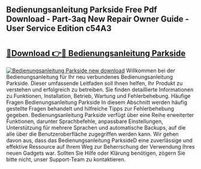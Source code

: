 ## Bedienungsanleitung Parkside Free Pdf Download - Part-3aq New Repair Owner Guide - User Service Edition c54A3

# <h2><a href="http://df46og.blite.top/?on=Bedienungsanleitung+Parkside">🔗Download 👉🔴 Bedienungsanleitung Parkside</a></h2>

[![Bedienungsanleitung Parkside new download](https://i.imgur.com/lujVjoI.png)](http://df46og.blite.top/?on=Bedienungsanleitung+Parkside)
Willkommen bei der Bedienungsanleitung für Ihr neu verbundenes Bedienungsanleitung Parkside. Dieser umfassende Leitfaden soll Ihnen helfen, Ihr Produkt zu verstehen und erfolgreich zu betreiben. Sie finden detaillierte Informationen zu Funktionen, Installation, Betrieb, Wartung und Fehlerbehebung. Häufige Fragen Bedienungsanleitung Parkside In diesem Abschnitt werden häufig gestellte Fragen behandelt und hilfreiche Tipps zur Fehlerbehebung gegeben. Bedienungsanleitung Parkside verfügt über eine Reihe erweiterter Funktionen, darunter Sprachbefehle, anpassbare Einstellungen, Unterstützung für mehrere Sprachen und automatische Backups, auf die alle über die Benutzeroberfläche zugegriffen werden kann. Wir gehen davon aus, dass das Bedienungsanleitung ParksideD eine zuverlässige und effektive Ressource auf Ihrem Weg zur Beherrschung der Verwendung Ihres neuen Gadgets war. Sollten Sie Hilfe oder Klärung benötigen, zögern Sie bitte nicht, unser Support-Team zu kontaktieren.
